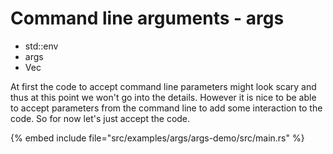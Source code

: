 # Command line arguments - args

* std::env
* args
* Vec

At first the code to accept command line parameters might look scary and thus at this point we won't go into the details.
However it is nice to be able to accept parameters from the command line to add some interaction to the code.
So for now let's just accept the code.

{% embed include file="src/examples/args/args-demo/src/main.rs" %}


